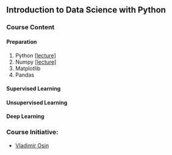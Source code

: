 ## Introduction to Data Science with Python 

### Course Content

#### Preparation

1. Python     [[lecture]](Notebooks/intro_to_python.ipynb)  
2. Numpy      [[lecture]](Notebooks/intro_to_numpy.ipynb)   
3. Matplotlib 
4. Pandas     

#### Supervised Learning
#### Unsupervised Learning
#### Deep Learning


### Course Initiative: 

* [Vladimir Osin](https://www.linkedin.com/in/vosin/) 



